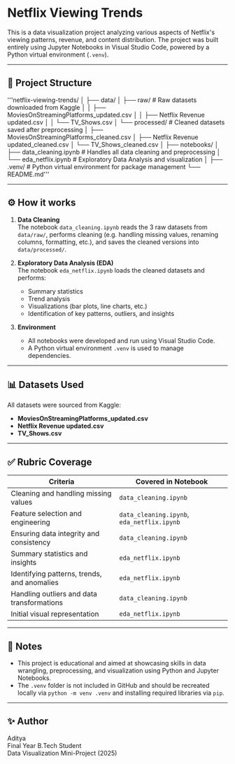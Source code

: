 # Netflix Viewing Trends

This is a data visualization project analyzing various aspects of Netflix's viewing patterns, revenue, and content distribution. The project was built entirely using Jupyter Notebooks in Visual Studio Code, powered by a Python virtual environment (`.venv`).

---

## 📁 Project Structure

'''netflix-viewing-trends/
│
├── data/
│ ├── raw/ # Raw datasets downloaded from Kaggle
│ │ ├── MoviesOnStreamingPlatforms_updated.csv
│ │ ├── Netflix Revenue updated.csv
│ │ └── TV_Shows.csv
│ └── processed/ # Cleaned datasets saved after preprocessing
│ ├── MoviesOnStreamingPlatforms_cleaned.csv
│ ├── Netflix Revenue updated_cleaned.csv
│ └── TV_Shows_cleaned.csv
│
├── notebooks/
│ ├── data_cleaning.ipynb # Handles all data cleaning and preprocessing
│ └── eda_netflix.ipynb # Exploratory Data Analysis and visualization
│
├── .venv/ # Python virtual environment for package management
└── README.md'''


---

## ⚙️ How it works

1. **Data Cleaning**  
   The notebook `data_cleaning.ipynb` reads the 3 raw datasets from `data/raw/`, performs cleaning (e.g. handling missing values, renaming columns, formatting, etc.), and saves the cleaned versions into `data/processed/`.

2. **Exploratory Data Analysis (EDA)**  
   The notebook `eda_netflix.ipynb` loads the cleaned datasets and performs:
   - Summary statistics
   - Trend analysis
   - Visualizations (bar plots, line charts, etc.)
   - Identification of key patterns, outliers, and insights

3. **Environment**  
   - All notebooks were developed and run using Visual Studio Code.
   - A Python virtual environment `.venv` is used to manage dependencies.

---

## 📊 Datasets Used

All datasets were sourced from Kaggle:
- **MoviesOnStreamingPlatforms_updated.csv**
- **Netflix Revenue updated.csv**
- **TV_Shows.csv**

---

## ✅ Rubric Coverage

| Criteria                                    | Covered in Notebook                |
|--------------------------------------------|------------------------------------|
| Cleaning and handling missing values       | `data_cleaning.ipynb`              |
| Feature selection and engineering          | `data_cleaning.ipynb`, `eda_netflix.ipynb` |
| Ensuring data integrity and consistency    | `data_cleaning.ipynb`              |
| Summary statistics and insights            | `eda_netflix.ipynb`                |
| Identifying patterns, trends, and anomalies| `eda_netflix.ipynb`                |
| Handling outliers and data transformations | `data_cleaning.ipynb`              |
| Initial visual representation              | `eda_netflix.ipynb`                |

---

## 📌 Notes

- This project is educational and aimed at showcasing skills in data wrangling, preprocessing, and visualization using Python and Jupyter Notebooks.
- The `.venv` folder is not included in GitHub and should be recreated locally via `python -m venv .venv` and installing required libraries via `pip`.

---

## ✨ Author

Aditya  
Final Year B.Tech Student  
Data Visualization Mini-Project (2025)

